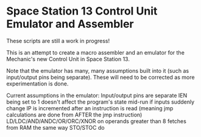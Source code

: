 Space Station 13 Control Unit Emulator and Assembler
=================

These scripts are still a work in progress!

This is an attempt to create a macro assembler and an emulator for the Mechanic's new Control Unit in Space Station 13.

Note that the emulator has many, many assumptions built into it (such as input/output pins being separate). These will need to be corrected as more experimentation is done.

Current assumptions in the emulator:
  Input/output pins are separate
  IEN being set to 1 doesn't affect the program's state mid-run if inputs suddenly change
  IP is incremented after an instruction is read (meaning jmp calculations are done from AFTER the jmp instruction)
  LD/LDC/AND/ANDC/OR/ORC/XNOR on operands greater than 8 fetches from RAM the same way STO/STOC do
